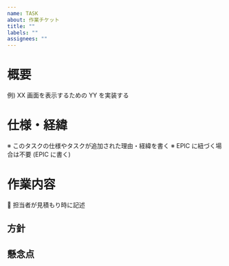 ```yaml
---
name: TASK
about: 作業チケット
title: ""
labels: ""
assignees: ""
---
```


# 概要

例) XX 画面を表示するための YY を実装する

# 仕様・経緯

※ このタスクの仕様やタスクが追加された理由・経緯を書く
※ EPIC に紐づく場合は不要 (EPIC に書く)

# 作業内容

:hocho: 担当者が見積もり時に記述

## 方針

## 懸念点

